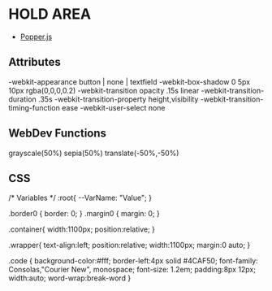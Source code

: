 # HOLD AREA

- [Popper.js](https://popper.js.org/) 

## Attributes
-webkit-appearance	button \| none \| textfield
-webkit-box-shadow	0 5px 10px rgba(0,0,0,0.2)
-webkit-transition	opacity .15s linear
-webkit-transition-duration	.35s
-webkit-transition-property	height,visibility
-webkit-transition-timing-function	ease
-webkit-user-select	none

## WebDev Functions
grayscale(50%)
sepia(50%)
translate(-50%,-50%)

## CSS
/* Variables */
:root{
  --VarName: "Value";
}

.border0 {
  border: 0;
}
.margin0 {
  margin: 0;
}

.container{
  width:1100px;
  position:relative;
}

.wrapper{
  text-align:left;
  position:relative;
  width:1100px;
  margin:0 auto;
}

.code {
  background-color:#fff;
  border-left:4px solid #4CAF50;
  font-family: Consolas,"Courier New", monospace;
  font-size: 1.2em;
  padding:8px 12px;
  width:auto;
  word-wrap:break-word
}

